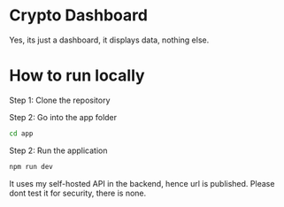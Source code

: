 # Crypto Dashboard

Yes, its just a dashboard, it displays data, nothing else.

# How to run locally

Step 1: Clone the repository

Step 2: Go into the app folder

```bash
cd app
```

Step 2: Run the application

```bash
npm run dev
```

It uses my self-hosted API in the backend, hence url is published. Please dont test it for security, there is none.
